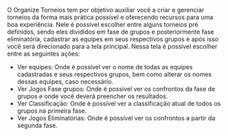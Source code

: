 O Organize Torneios tem por objetivo auxiliar você a criar e gerenciar torneios da forma mais prática possível e oferecendo recursos para uma boa experiência. Nele é possível escolher entre alguns torneios pré definidos, sendo eles divididos em fase de grupos e posteriormente fase eliminatória, cadastrar as equipes em seus respectivos grupos e após isso você será direcionado para a tela principal. Nessa tela é possível escolher entre as seguintes ações:
- Ver equipes: Onde é possível ver o nome de todas as equipes cadastradas e seus respectivos grupos, bem como alterar os nomes dessas equipes, caso necessário.
- Ver Jogos Fase grupos: Onde é possível ver os confrontos da fase de grupos e onde você deverá preencher os resultados.
- Ver Classificação: Onde é possível ver a classificação atual de todos os grupos na primeira fase.
- Ver Jogos Eliminatórias: Onde é possível ver os confrontos a partir da segunda fase.
